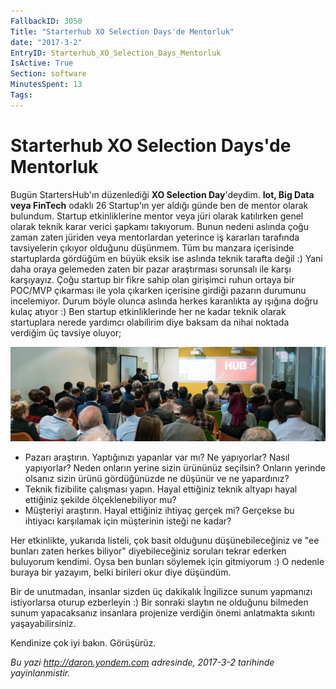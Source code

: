 ```yaml
---
FallbackID: 3050
Title: "Starterhub XO Selection Days'de Mentorluk"
date: "2017-3-2"
EntryID: Starterhub_XO_Selection_Days_Mentorluk
IsActive: True
Section: software
MinutesSpent: 13
Tags: 
---
```

# Starterhub XO Selection Days'de Mentorluk
Bugün StartersHub'ın düzenlediği **XO Selection Day**'deydim. **Iot, Big Data veya FinTech** odaklı 26 Startup'ın yer aldığı günde ben de mentor olarak bulundum. Startup etkinliklerine mentor veya jüri olarak katılırken genel olarak teknik karar verici şapkamı takıyorum. Bunun nedeni aslında çoğu zaman zaten jüriden veya mentorlardan yeterince iş kararları tarafında tavsiyelerin çıkıyor olduğunu düşünmem. Tüm bu manzara içerisinde startuplarda gördüğüm en büyük eksik ise aslında teknik tarafta değil :) Yani daha oraya gelemeden zaten bir pazar araştırması sorunsalı ile karşı karşıyayız. Çoğu startup bir fikre sahip olan girişimci ruhun ortaya bir POC/MVP çıkarması ile yola çıkarken içerisine girdiği pazarın durumunu incelemiyor. Durum böyle olunca aslında herkes karanlıkta ay ışığına doğru kulaç atıyor :) Ben startup etkinliklerinde her ne kadar teknik olarak startuplara nerede yardımcı olabilirim diye baksam da nihai noktada verdiğim üç tavsiye oluyor;

![Starterhub XO Selection Day 2017](media/Starterhub_XO_Selection_Days_Mentorluk/startershub.jpg)

- Pazarı araştırın. Yaptığınızı yapanlar var mı? Ne yapıyorlar? Nasıl yapıyorlar? Neden onların yerine sizin ürününüz seçilsin? Onların yerinde olsanız sizin ürünü gördüğünüzde ne düşünür ve ne yapardınız?
- Teknik fizibilite çalışması yapın. Hayal ettiğiniz teknik altyapı hayal ettiğiniz şekilde ölçeklenebiliyor mu?
- Müşteriyi araştırın. Hayal ettiğiniz ihtiyaç gerçek mi? Gerçekse bu ihtiyacı karşılamak için müşterinin isteği ne kadar?

Her etkinlikte, yukarıda listeli, çok basit olduğunu düşünebileceğiniz ve "ee bunları zaten herkes biliyor" diyebileceğiniz soruları tekrar ederken buluyorum kendimi. Oysa ben bunları söylemek için gitmiyorum :) O nedenle buraya bir yazayım, belki birileri okur diye düşündüm.

Bir de unutmadan, insanlar sizden üç dakikalık İngilizce sunum yapmanızı istiyorlarsa oturup ezberleyin :) Bir sonraki slaytın ne olduğunu bilmeden sunum yapacaksanız insanlara projenize verdiğin önemi anlatmakta sıkıntı yaşayabilirsiniz. 

Kendinize çok iyi bakın. Görüşürüz. 



*Bu yazi http://daron.yondem.com adresinde, 2017-3-2 tarihinde yayinlanmistir.*
